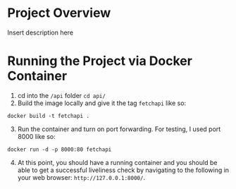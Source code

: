 # Project Overview 
Insert description here

# Running the Project via Docker Container
1. cd into the `/api` folder `cd api/`
2. Build the image locally and give it the tag `fetchapi` like so:
```
docker build -t fetchapi .
```

3. Run the container and turn on port forwarding. For testing, I used port 8000 like so:
```
docker run -d -p 8000:80 fetchapi
```

4. At this point, you should have a running container and you should be able to get a successful liveliness check by 
navigating to the following in your web browser: `http://127.0.0.1:8000/`.
